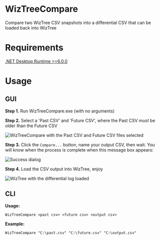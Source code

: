 
# WizTreeCompare
Compare two WizTree CSV snapshots into a differential CSV that can be loaded back into WizTree

# Requirements
 [.NET Desktop Runtime >=6.0.0](https://dotnet.microsoft.com/en-us/download/dotnet/6.0)

# Usage

## GUI
**Step 1.** Run WizTreeCompare.exe (with no arguments)

**Step 2.** Select a 'Past CSV' and 'Future CSV', where the Past CSV *must* be older than the Future CSV

![WizTreeCompare with the Past CSV and Future CSV files selected](https://i.imgur.com/9XHdmHR.png)

**Step 3.** Click the `Compare...` button, name your output CSV, then wait. You will know when the process is complete when this message box appears:

![Success dialog](https://i.imgur.com/XSQ1CBm.png)

**Step 4.** Load the CSV output into WizTree, enjoy

![WizTree with the differential log loaded](https://i.imgur.com/AIwjwMU.png)

## CLI
**Usage:**
```
WizTreeCompare <past csv> <future csv> <output csv>
```
**Example:**
```
WizTreeCompare "C:\past.csv" "C:\future.csv" "C:\output.csv"
```